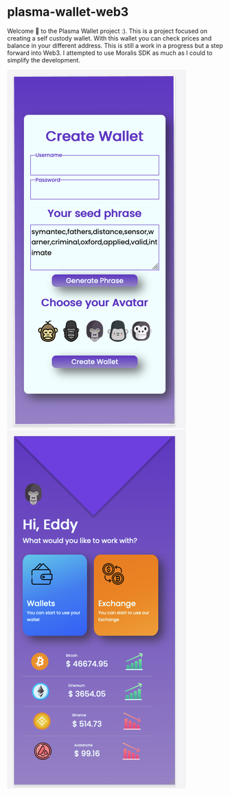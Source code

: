 # plasma-wallet-web3
Welcome  👋 to the Plasma Wallet project  :). This is a project focused on creating a self custody wallet. With this wallet you can check prices and balance 
in your different address. This is still a work in a progress but a step forward into Web3. I attempted to use Moralis SDK as much as I could to simplify 
the development.

   ![alt text](https://github.com/EddyDomingo/plasma-wallet-web3/blob/master/images/SignUp.png) ![alt text](https://github.com/EddyDomingo/plasma-wallet-web3/blob/master/images/Main-View.png)
